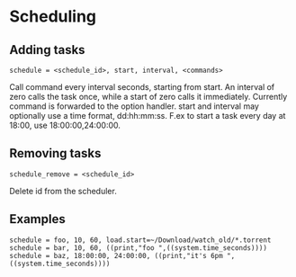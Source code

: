 Scheduling
==========

Adding tasks
------------

```
schedule = <schedule_id>, start, interval, <commands>
```

Call command every interval seconds, starting from start. An interval of zero calls the task once, while a start of zero calls it immediately. Currently command is forwarded to the option handler. start and interval may optionally use a time format, dd:hh:mm:ss. F.ex to start a task every day at 18:00, use 18:00:00,24:00:00.


Removing tasks
--------------

```
schedule_remove = <schedule_id>
```

Delete id from the scheduler.


Examples
--------

```
schedule = foo, 10, 60, load.start=~/Download/watch_old/*.torrent
schedule = bar, 10, 60, ((print,"foo ",((system.time_seconds))))
schedule = baz, 18:00:00, 24:00:00, ((print,"it's 6pm ",((system.time_seconds))))
```
